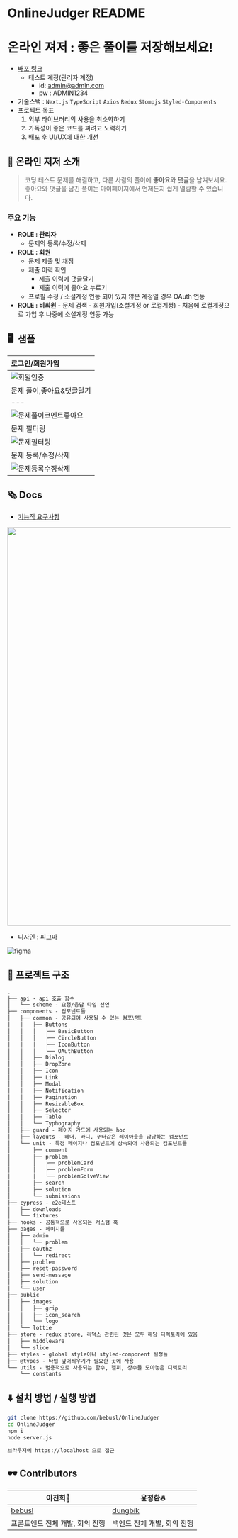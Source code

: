 # OnlineJudger README

# 온라인 져저 : 좋은 풀이를 저장해보세요!

- [배포 링크]([uni.yoonleeverse.com](https://uni.yoonleeverse.com/))
	- 테스트 계정(관리자 계정)
		- id: admin@admin.com
		- pw : ADMIN1234
- 기술스택 : `Next.js` `TypeScript` `Axios` `Redux` `Stompjs` `Styled-Components`
- 프로젝트 목표
    1. 외부 라이브러리의 사용을 최소화하기
    2. 가독성이 좋은 코드를 짜려고 노력하기
    3. 배포 후 UI/UX에 대한 개선

## 💬 온라인 져저 소개

> 코딩 테스트 문제를 해결하고, 다른 사람의 풀이에 **좋아요**와 **댓글**을 남겨보세요. 좋아요와 댓글을 남긴 풀이는 마이페이지에서 언제든지 쉽게 열람할 수 있습니다.
> 
### 주요 기능
- **ROLE : 관리자**
  - 문제의 등록/수정/삭제
- **ROLE : 회원**
   - 문제 제출 및 채점
   - 제출 이력 확인
		- 제출 이력에 댓글달기
		- 제출 이력에 좋아요 누르기
   - 프로필 수정 / 소셜계정 연동 되어 있지 않은 계정일 경우 OAuth 연동
- **ROLE : 비회원**
        - 문제 검색
        - 회원가입(소셜계정 or 로컬계정) - 처음에 로컬계정으로 가입 후 나중에 소셜계정 연동 가능


## 🖥️  샘플

|로그인/회원가입|   
|:- |
|![회원인증](https://user-images.githubusercontent.com/49019236/223933417-930f309f-e8aa-44c2-ba9b-74c1a43d6ef2.gif)
|문제 풀이,좋아요&댓글달기|
| ---|
|![문제풀이코멘트좋아요](https://user-images.githubusercontent.com/49019236/224166982-2ba30332-ae61-4456-9b13-d57eaa0e84fd.gif)
| 문제 필터링 |
|![문제필터링](https://user-images.githubusercontent.com/49019236/223933476-30a46dc6-480d-4bf5-ab83-3a4ff7ad574e.gif)|
| 문제 등록/수정/삭제 |
|![문제등록수정삭제](https://user-images.githubusercontent.com/49019236/224166959-b35a6394-de20-4509-9b1f-b42950acda02.gif)|



## 🗞️ Docs
- [기능적 요구사항](https://github.com/bebusl/OnlineJudger/wiki/%EA%B8%B0%EB%8A%A5%EC%A0%81-%EC%9A%94%EA%B5%AC%EC%82%AC%ED%95%AD)

<img src="https://user-images.githubusercontent.com/49019236/203467456-e8daf666-bebc-41cf-b9f5-ec0680af23ea.png" width="900px"/>

- 디자인 : 피그마

![figma](https://velog.velcdn.com/images/brill_be/post/6ba02b2a-c30d-4831-99ee-841d940c1f78/image.png)
	


## 📂 프로젝트 구조

```html
.
├── api - api 호출 함수
│   └── scheme - 요청/응답 타입 선언
├── components - 컴포넌트들
│   ├── common - 공유되어 사용될 수 있는 컴포넌트
│   │   ├── Buttons
│   │   │   ├── BasicButton
│   │   │   ├── CircleButton
│   │   │   ├── IconButton
│   │   │   └── OAuthButton
│   │   ├── Dialog
│   │   ├── DropZone
│   │   ├── Icon
│   │   ├── Link
│   │   ├── Modal
│   │   ├── Notification
│   │   ├── Pagination
│   │   ├── ResizableBox
│   │   ├── Selector
│   │   ├── Table
│   │   └── Typhography
│   ├── guard - 페이지 가드에 사용되는 hoc
│   ├── layouts - 헤더, 바디, 푸터같은 레이아웃을 담당하는 컴포넌트
│   └── unit - 특정 페이지나 컴포넌트에 상속되어 사용되는 컴포넌트들
│       ├── comment
│       ├── problem
│       │   ├── problemCard
│       │   ├── problemForm
│       │   └── problemSolveView
│       ├── search
│       ├── solution
│       └── submissions
├── cypress - e2e테스트
│   ├── downloads
│   └── fixtures
├── hooks - 공통적으로 사용되는 커스텀 훅
├── pages - 페이지들
│   ├── admin
│   │   └── problem
│   ├── oauth2
│   │   └── redirect
│   ├── problem
│   ├── reset-password
│   ├── send-message
│   ├── solution
│   └── user
├── public
│   ├── images
│   │   ├── grip
│   │   ├── icon_search
│   │   └── logo
│   └── lottie
├── store - redux store, 리덕스 관련된 것은 모두 해당 디렉토리에 있음
│   ├── middleware
│   └── slice
├── styles - global style이나 styled-component 설정들
├── @types - 타입 덮어씌우기가 필요한 곳에 사용
└── utils - 범용적으로 사용되는 함수, 헬퍼, 상수들 모아놓은 디렉토리
    └── constants
```

## ⬇️ 설치 방법 / 실행 방법

```bash
git clone https://github.com/bebusl/OnlineJudger
cd OnlineJudger
npm i 
node server.js

브라우저에 https://localhost 으로 접근
```
## 🕶️ Contributors

|이진희🌴|윤정환🔥|
|----|----|
|[bebusl](https://github.com/bebusl)|[dungbik](https://github.com/dungbik)|
| 프론트엔드 전체 개발, 회의 진행 | 백엔드 전체 개발,  회의 진행 |





